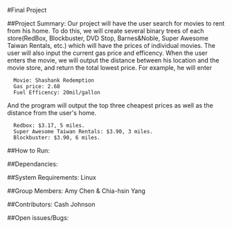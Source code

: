 #Final Project

##Project Summary:
Our project will have the user search for movies to rent from his home. To do this, we will create several binary trees of each store(RedBox, Blockbuster, DVD Stop, Barnes&Noble, Super Awesome Taiwan Rentals, etc.) which will have the prices of individual movies. The user will also input the current gas price and efficency. When the user enters the movie, we will output the distance between his location and the movie store, and return the total lowest price. For example, he will enter

```  
  Movie: Shashank Redemption
  Gas price: 2.68
  Fuel Efficency: 20mil/gallon
```
And the program will output the top three cheapest prices as well as the distance from the user's home.
  
```  
  Redbox: $3.17, 5 miles.
  Super Awesome Taiwan Rentals: $3.90, 3 miles.
  Blockbuster: $3.90, 6 miles.
```

##How to Run:


##Dependancies:


##System Requirements:
Linux


##Group Members:
Amy Chen & Chia-hsin Yang


##Contributors:
Cash Johnson

##Open issues/Bugs:


